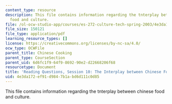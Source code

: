```yaml
---
content_type: resource
description: This file contains information regarding the tnterplay between chinese
  food and culture.
file: /ol-ocw-studio-app/courses/es-272-culture-tech-spring-2003/4e3da172ef91d9847b1abd6d111c0d85_MITES_272S03_q10.pdf
file_size: 150121
file_type: application/pdf
learning_resource_types: []
license: https://creativecommons.org/licenses/by-nc-sa/4.0/
ocw_type: OCWFile
parent_title: Chinese Cooking
parent_type: CourseSection
parent_uid: 6d6fc1f9-64f9-8692-90e2-d22668206f68
resourcetype: Document
title: 'Reading Questions, Session 10: The Interplay between Chinese Food and Culture'
uid: 4e3da172-ef91-d984-7b1a-bd6d111c0d85
---
```

This file contains information regarding the tnterplay between chinese food and culture.